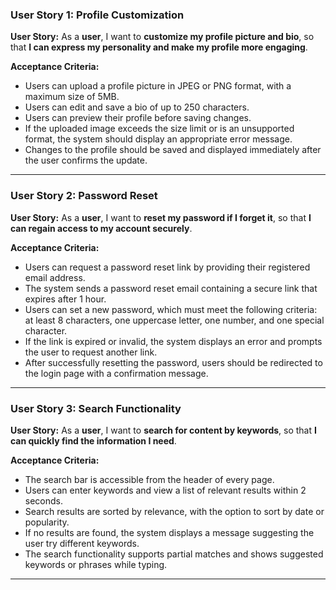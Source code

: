 ### User Story 1: Profile Customization

**User Story:**
As a **user**, I want to **customize my profile picture and bio**, so that **I can express my personality and make my profile more engaging**.

**Acceptance Criteria:**
- Users can upload a profile picture in JPEG or PNG format, with a maximum size of 5MB.
- Users can edit and save a bio of up to 250 characters.
- Users can preview their profile before saving changes.
- If the uploaded image exceeds the size limit or is an unsupported format, the system should display an appropriate error message.
- Changes to the profile should be saved and displayed immediately after the user confirms the update.

---

### User Story 2: Password Reset

**User Story:**
As a **user**, I want to **reset my password if I forget it**, so that **I can regain access to my account securely**.

**Acceptance Criteria:**
- Users can request a password reset link by providing their registered email address.
- The system sends a password reset email containing a secure link that expires after 1 hour.
- Users can set a new password, which must meet the following criteria: at least 8 characters, one uppercase letter, one number, and one special character.
- If the link is expired or invalid, the system displays an error and prompts the user to request another link.
- After successfully resetting the password, users should be redirected to the login page with a confirmation message.

---

### User Story 3: Search Functionality

**User Story:**
As a **user**, I want to **search for content by keywords**, so that **I can quickly find the information I need**.

**Acceptance Criteria:**
- The search bar is accessible from the header of every page.
- Users can enter keywords and view a list of relevant results within 2 seconds.
- Search results are sorted by relevance, with the option to sort by date or popularity.
- If no results are found, the system displays a message suggesting the user try different keywords.
- The search functionality supports partial matches and shows suggested keywords or phrases while typing.

---

